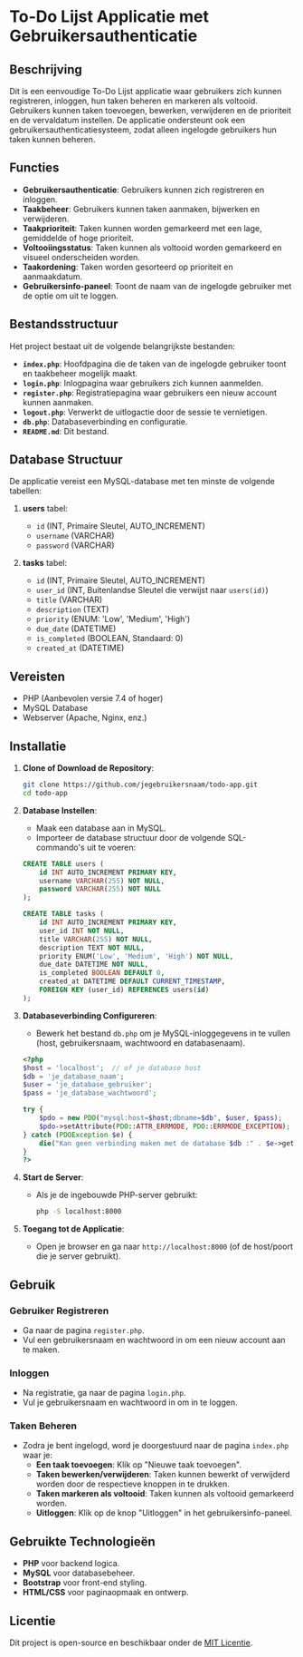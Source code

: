 # To-Do Lijst Applicatie met Gebruikersauthenticatie

## Beschrijving
Dit is een eenvoudige To-Do Lijst applicatie waar gebruikers zich kunnen registreren, inloggen, hun taken beheren en markeren als voltooid. Gebruikers kunnen taken toevoegen, bewerken, verwijderen en de prioriteit en de vervaldatum instellen. De applicatie ondersteunt ook een gebruikersauthenticatiesysteem, zodat alleen ingelogde gebruikers hun taken kunnen beheren.

## Functies
- **Gebruikersauthenticatie**: Gebruikers kunnen zich registreren en inloggen.
- **Taakbeheer**: Gebruikers kunnen taken aanmaken, bijwerken en verwijderen.
- **Taakprioriteit**: Taken kunnen worden gemarkeerd met een lage, gemiddelde of hoge prioriteit.
- **Voltooiingsstatus**: Taken kunnen als voltooid worden gemarkeerd en visueel onderscheiden worden.
- **Taakordening**: Taken worden gesorteerd op prioriteit en aanmaakdatum.
- **Gebruikersinfo-paneel**: Toont de naam van de ingelogde gebruiker met de optie om uit te loggen.

## Bestandsstructuur
Het project bestaat uit de volgende belangrijkste bestanden:

- **`index.php`**: Hoofdpagina die de taken van de ingelogde gebruiker toont en taakbeheer mogelijk maakt.
- **`login.php`**: Inlogpagina waar gebruikers zich kunnen aanmelden.
- **`register.php`**: Registratiepagina waar gebruikers een nieuw account kunnen aanmaken.
- **`logout.php`**: Verwerkt de uitlogactie door de sessie te vernietigen.
- **`db.php`**: Databaseverbinding en configuratie.
- **`README.md`**: Dit bestand.

## Database Structuur
De applicatie vereist een MySQL-database met ten minste de volgende tabellen:

1. **users** tabel:
   - `id` (INT, Primaire Sleutel, AUTO_INCREMENT)
   - `username` (VARCHAR)
   - `password` (VARCHAR)

2. **tasks** tabel:
   - `id` (INT, Primaire Sleutel, AUTO_INCREMENT)
   - `user_id` (INT, Buitenlandse Sleutel die verwijst naar `users(id)`)
   - `title` (VARCHAR)
   - `description` (TEXT)
   - `priority` (ENUM: 'Low', 'Medium', 'High')
   - `due_date` (DATETIME)
   - `is_completed` (BOOLEAN, Standaard: 0)
   - `created_at` (DATETIME)

## Vereisten
- PHP (Aanbevolen versie 7.4 of hoger)
- MySQL Database
- Webserver (Apache, Nginx, enz.)

## Installatie

1. **Clone of Download de Repository**:
   ```bash
   git clone https://github.com/jegebruikersnaam/todo-app.git
   cd todo-app
   ```

2. **Database Instellen**:
   - Maak een database aan in MySQL.
   - Importeer de database structuur door de volgende SQL-commando's uit te voeren:

   ```sql
   CREATE TABLE users (
       id INT AUTO_INCREMENT PRIMARY KEY,
       username VARCHAR(255) NOT NULL,
       password VARCHAR(255) NOT NULL
   );

   CREATE TABLE tasks (
       id INT AUTO_INCREMENT PRIMARY KEY,
       user_id INT NOT NULL,
       title VARCHAR(255) NOT NULL,
       description TEXT NOT NULL,
       priority ENUM('Low', 'Medium', 'High') NOT NULL,
       due_date DATETIME NOT NULL,
       is_completed BOOLEAN DEFAULT 0,
       created_at DATETIME DEFAULT CURRENT_TIMESTAMP,
       FOREIGN KEY (user_id) REFERENCES users(id)
   );
   ```

3. **Databaseverbinding Configureren**:
   - Bewerk het bestand `db.php` om je MySQL-inloggegevens in te vullen (host, gebruikersnaam, wachtwoord en databasenaam).

   ```php
   <?php
   $host = 'localhost';  // of je database host
   $db = 'je_database_naam';
   $user = 'je_database_gebruiker';
   $pass = 'je_database_wachtwoord';

   try {
       $pdo = new PDO("mysql:host=$host;dbname=$db", $user, $pass);
       $pdo->setAttribute(PDO::ATTR_ERRMODE, PDO::ERRMODE_EXCEPTION);
   } catch (PDOException $e) {
       die("Kan geen verbinding maken met de database $db :" . $e->getMessage());
   }
   ?>
   ```

4. **Start de Server**:
   - Als je de ingebouwde PHP-server gebruikt:
     ```bash
     php -S localhost:8000
     ```

5. **Toegang tot de Applicatie**:
   - Open je browser en ga naar `http://localhost:8000` (of de host/poort die je server gebruikt).

## Gebruik

### Gebruiker Registreren
- Ga naar de pagina `register.php`.
- Vul een gebruikersnaam en wachtwoord in om een nieuw account aan te maken.

### Inloggen
- Na registratie, ga naar de pagina `login.php`.
- Vul je gebruikersnaam en wachtwoord in om in te loggen.

### Taken Beheren
- Zodra je bent ingelogd, word je doorgestuurd naar de pagina `index.php` waar je:
  - **Een taak toevoegen**: Klik op "Nieuwe taak toevoegen".
  - **Taken bewerken/verwijderen**: Taken kunnen bewerkt of verwijderd worden door de respectieve knoppen in te drukken.
  - **Taken markeren als voltooid**: Taken kunnen als voltooid gemarkeerd worden.
  - **Uitloggen**: Klik op de knop "Uitloggen" in het gebruikersinfo-paneel.

## Gebruikte Technologieën
- **PHP** voor backend logica.
- **MySQL** voor databasebeheer.
- **Bootstrap** voor front-end styling.
- **HTML/CSS** voor paginaopmaak en ontwerp.

## Licentie
Dit project is open-source en beschikbaar onder de [MIT Licentie](https://opensource.org/licenses/MIT).
